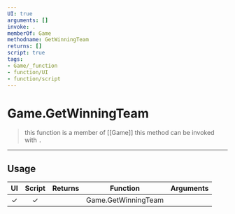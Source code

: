 ```yaml
---
UI: true
arguments: []
invoke: .
memberOf: Game
methodname: GetWinningTeam
returns: []
script: true
tags:
- Game/_function
- function/UI
- function/script
---
```

# Game.GetWinningTeam
> this function is a member of [[Game]]
> this method can be invoked with `.`
-----
## Usage
|  UI | Script | Returns | Function | Arguments |
|:---:|:------:|-------:|:--------:|:---------|
|✓|✓||Game.GetWinningTeam||
